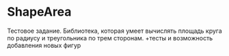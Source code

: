 # ShapeArea
Тестовое задание. Библиотека, которая умеет вычислять площадь круга по радиусу и треугольника по трем сторонам. +тесты и возможность добавления новых фигур
